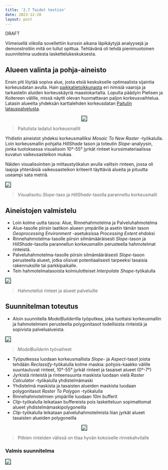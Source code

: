 ```yaml
---
title: '2.7 Taidot testiin'
date: 2023-12-20
layout: post
---
```


DRAFT

Viimeisellä viikolla sovellettiin kurssin aikana läpikäytyjä analyysejä ja demonstroitiin mitä on tullut opittua. Tehtävänä oli tehdä pienimuotoinen suunnitelma uudesta laskettelukeskuksesta.

<!--excerpt_end-->

## Alueen valinta ja pohja-aineisto

Ensin piti löytää sopiva alue, josta etsiä keskukselle optimaalista sijaintia korkeusdatan avulla. Hain [paikkatietoikkunasta](https://kartta.paikkatietoikkuna.fi/) eri nimisiä vaaroja ja tarkastelin aluiden korkeuskäyriä maastokartalta. Lopulta päädyin Pielisen ja Koitereen välille, missä näytti olevan huomattavan paljon korkeusvaihtelua. Latasin alueelta yhdeksän karttalehden korkeusdatan [Paitulin latauspalvelusta](https://paituli.csc.fi/download.html).

<p align="center">
  <img src="{{ site.base_url }}{% link /assets/imgs/GIS2/wk7/DEM_mosaic.PNG %}" border="1">
</p>

> Paitulista ladatut korkeusmallit

Yhdistin aineistot yhdeksi korkeusmalliksi _Mosaic To New Raster_ -työkalulla. Loin korkeusmallin pohjalta _HillShade_ tason ja toteutin _Slope_-analyysin, jonka tuotoksessa visualisoin 10&deg;-55&deg; jyrkät rinteet kurssimateriaalissa kuvatun vaikeusasteikon mukaa.

Näiden visualisointien ja mittaustyökalun avulla valitsin rinteen, jossa oli laajoja yhtenäisiä vaikeusasteikon kriteerit täyttäviä alueita ja pituutta useampi sata metriä.

<img src="{{ site.base_url }}{% link /assets/imgs/GIS2/wk7/Area.png %}" border="1">

> Visualisoitu _Slope_-taso ja _HillShade_-tasolla paranneltu korkeusmalli

## Aineistojen valmistelu

- Loin kolme uutta tasoa: Alue, Rinnehahmotelma ja Palveluhahmotelma
- Alue-tasolle piirsin laatikon alueen ympärille ja asetin tämän tason _Geoprocessing Environment_ -asetuksissa _Processing Extent_ ehdoksi
- Rinnehahmotelma-tasolle piirsin silmämääräisesti _Slope_-tason ja _HillShade_-tasolla parannellun korkeusmallin perusteella hahmotelmat rinteistä.
- Palveluhahmotelma-tasolle piirsin silmämääräisesti _Slope_-tason perusteella alueet, jotka olisivat potentiaalisesti tarpeeksi tasaisia rakennuksille tai parkkipaikalle.
- Tein hahmotelmatasoista kolmiulotteiset _Interpolate Shape_-työkalulla

<img src="{{ site.base_url }}{% link /assets/imgs/GIS2/wk7/Hahmotelmat.PNG %}" border="1">

> Hahmotellut rinteet ja alueet palveluille

## Suunnitelman toteutus

- Aloin suunnitella <i>ModelBuilder</i>illa työputkea, joka tuottaisi korkeusmallin ja hahmotelmieni perusteella polygonitasot todellisista rinteistä ja sopivista palvelualueista.

<a href="{{ site.base_url }}{% link /assets/imgs/GIS2/wk7/ModelBuilder.PNG %}" target="_blank">
  <img src="{{ site.base_url }}{% link /assets/imgs/GIS2/wk7/ModelBuilder.PNG %}" border="1">
</a>

> <i>ModelBuilder</i>in työvaiheet

- Työputkessa luodaan korkeusmallista _Slope_- ja _Aspect_-tasot joista tehdään _Reclassify_-työkalulla kolme maskia: pohjois-kaakko välille suuntautuvat rinteet, 10&deg;-55&deg; jyrkät rinteet ja tasaiset alueet (0&deg;-7&deg;)
- Jyrkistä rinteistä ja rinteensuunta maskista luodaan vielä _Raster Calculator_ -työkalulla yhdistelmämaski
- Yhdistelmä maskista ja tasaisten alueiden maskista luodaan polygonitasot _Raster To Polygon_ -työkalulla
- Rinnehahmotelmien ympärille luodaan 10m bufferit
- _Clip_-työkalulla leikataan buffereista pois lasketteluun sopimattomat alueet yhdistelmämaskipolygoneilla
- _Clip_-työkalulla leikataan palveluhahmotelmista liian jyrkät alueet tasaisten alueiden polygoneilla

<p align="center">
  <img src="{{ site.base_url }}{% link /assets/imgs/GIS2/wk7/Rinnekahvila.PNG %}" border="1">
</p>

> Pitkien rinteiden välissä on tilaa hyvän kokoiselle rinnekahvilalle

### Valmis suunnitelma

<img src="{{ site.base_url }}{% link /assets/imgs/GIS2/wk7/Suunnitelma.png %}" border="1">

